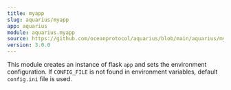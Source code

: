 ```yaml
---
title: myapp
slug: aquarius/myapp
app: aquarius
module: aquarius.myapp
source: https://github.com/oceanprotocol/aquarius/blob/main/aquarius/myapp.py
version: 3.0.0
---
```

This module creates an instance of flask `app` and sets the environment configuration.
If `CONFIG_FILE` is not found in environment variables, default `config.ini` file is used.

